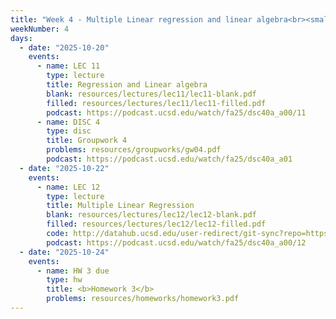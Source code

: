 ```yaml
---
title: "Week 4 - Multiple Linear regression and linear algebra<br><small>📘 Read Course Notes <a href='https://sawyer-jack-1.github.io/assets/teaching/tfds_book.pdf#page=44'>Section 2.3 B</a>, <a href='https://xkcd.com/2048/'>xkcd</a>.</small>"
weekNumber: 4
days:
  - date: "2025-10-20"
    events:
      - name: LEC 11
        type: lecture
        title: Regression and Linear algebra
        blank: resources/lectures/lec11/lec11-blank.pdf
        filled: resources/lectures/lec11/lec11-filled.pdf
        podcast: https://podcast.ucsd.edu/watch/fa25/dsc40a_a00/11   
      - name: DISC 4
        type: disc
        title: Groupwork 4
        problems: resources/groupworks/gw04.pdf
        podcast: https://podcast.ucsd.edu/watch/fa25/dsc40a_a01
  - date: "2025-10-22"
    events:
      - name: LEC 12
        type: lecture
        title: Multiple Linear Regression
        blank: resources/lectures/lec12/lec12-blank.pdf
        filled: resources/lectures/lec12/lec12-filled.pdf
        code: http://datahub.ucsd.edu/user-redirect/git-sync?repo=https://github.com/dsc-courses/dsc40a-2025-fa&subPath=lectures/lec12/lec12_code.ipynb
        podcast: https://podcast.ucsd.edu/watch/fa25/dsc40a_a00/12   
  - date: "2025-10-24"
    events:
      - name: HW 3 due
        type: hw
        title: <b>Homework 3</b>
        problems: resources/homeworks/homework3.pdf
---
```

